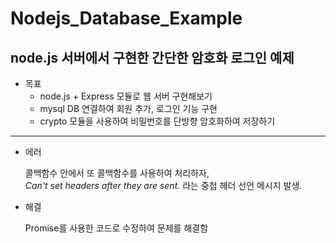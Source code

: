 # Nodejs_Database_Example
## node.js 서버에서 구현한 간단한 암호화 로그인 예제




- 목표
  - node.js + Express 모듈로 웹 서버 구현해보기
  - mysql DB 연결하여 회원 추가, 로그인 기능 구현
  - crypto 모듈을 사용하여 비밀번호를 단방향 암호화하여 저장하기

---
- 에러

    콜백함수 안에서 또 콜백함수를 사용하여 처리하자, <br>
    _Can't set headers after they are sent._ 라는 중첩 헤더 선언 메시지 발생.
      

- 해결

    Promise를 사용한 코드로 수정하여 문제를 해결함

